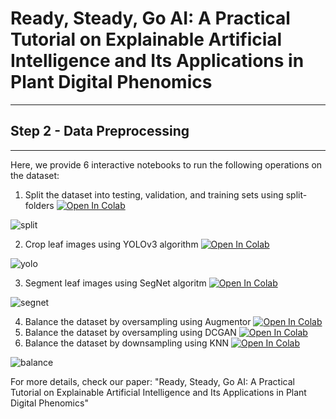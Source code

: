 # Ready, Steady, Go AI: A Practical Tutorial on Explainable Artificial Intelligence and Its Applications in Plant Digital Phenomics
----
## Step 2 - Data Preprocessing
----

Here, we provide 6 interactive notebooks to run the following operations on the dataset:

1. Split the dataset into testing, validation, and training sets using split-folders  [![Open In Colab](https://colab.research.google.com/assets/colab-badge.svg)](https://colab.research.google.com/github/faridnakhle/RSG/blob/main/1.%20RSG_Data%20splitter.ipynb)

 ![split](http://faridnakhle.com/pv/githubimages/Data%20Split.png?)

2. Crop leaf images using YOLOv3 algorithm [![Open In Colab](https://colab.research.google.com/assets/colab-badge.svg)](https://colab.research.google.com/github/faridnakhle/RSG/blob/main/2.%20RSG_Leaf%20cropper.ipynb)

 ![yolo](http://faridnakhle.com/pv/githubimages/yolo.png?)

3. Segment leaf images using SegNet algoritm [![Open In Colab](https://colab.research.google.com/assets/colab-badge.svg)](https://colab.research.google.com/github/faridnakhle/RSG/blob/main/3.%20RSG_Leaf%20segmenter.ipynb)

 ![segnet](http://faridnakhle.com/pv/githubimages/segnet.png?)

4. Balance the dataset by oversampling using Augmentor [![Open In Colab](https://colab.research.google.com/assets/colab-badge.svg)](https://colab.research.google.com/github/faridnakhle/RSG/blob/main/4.%20RSG_Oversample%20with%20Augmentor.ipynb)
5. Balance the dataset by oversampling using DCGAN [![Open In Colab](https://colab.research.google.com/assets/colab-badge.svg)](https://colab.research.google.com/github/faridnakhle/RSG/blob/main/5.%20RSG_Oversample%20with%20DCGAN.ipynb)
6. Balance the dataset by downsampling using KNN [![Open In Colab](https://colab.research.google.com/assets/colab-badge.svg)](https://colab.research.google.com/github/faridnakhle/RSG/blob/main/6.%20RSG_Downsample%20with%20KNN.ipynb)

 ![balance](http://faridnakhle.com/pv/githubimages/Balance.png?)

For more details, check our paper: "Ready, Steady, Go AI: A Practical Tutorial on Explainable Artificial Intelligence and Its Applications in Plant Digital Phenomics"